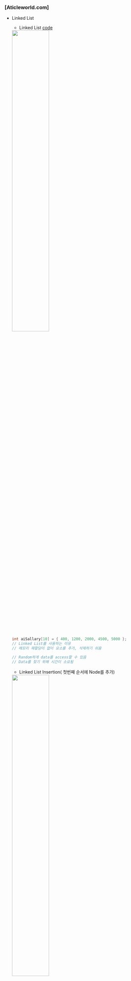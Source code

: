 ### [Aticleworld.com]
* Linked List
  * Linked List [code](https://github.com/csbyun-data/C-Pro/blob/main/chap04/Linked_List/Linked_List_ex1.c)  
  <img src = "https://github.com/user-attachments/assets/9e41c1a5-84d0-47df-b274-862cd3f0c511" width="50%" height="50%">

  ```c
  int aiSallary[10] = { 400, 1200, 2000, 4500, 5000 };
  // Linked List를 사용하는 이유
  // 메모리 재할당이 없이 요소를 추가, 삭제하기 쉬움

  // Random하게 data를 access할 수 있음
  // Data를 찾기 위해 시간이 소요됨
  ```
  * Linked List Insertion( 첫번째 순서에 Node를 추가)  
  <img src = "https://github.com/user-attachments/assets/ae695477-21b5-491d-b69c-ff20e882e3c5" width="50%" height="50%">

  ```c
  //Linked List에 Node를 insert하는 순서

  //1. new node를 메모리에 생성
  NodePointer pNewNode = malloc(sizeof(NodeType));

  //2. data field에 값을 입력
  if(pNewNode != NULL) {
    pNewNode->iData = Value;
  }

  //3. New Node에 첫번째 Node의 주소를 포인터에 할당
  pNewNode ->pNextNode = head;

  //4. Head 포인터에 생성된 Node의 주소를 할당
  Head = pNewNode;
  ```
  * 중간의 어느 지점에 node를 삽입하는 경우  
  <img src = "https://github.com/user-attachments/assets/da235263-2577-4f6b-bbf1-3585e2f599f7" width="50%" height="50%">

  ```c
  // Insert a new node after a node
  //1. Head Pointer에 저장된 값을 Temp Node에 저장
  NodePointer pTmpNode = head;

  //2. New Node를 삽입할 위치를 Node의 주소를 get
  for( iPosition = 1 ; iPosition < specified_Position ; iPosition++)
    pTmpNode = pTmpNode ->pNextNode;

  //3.New Node 생성
  NodePointer pNewNode = malloc(sizeof(NodeType));

  //4. New Node에 Value 입력
  if(pNewNode != NULL) {
    pNewNode->iData = Value;
  }

  //5. New Node의 지시Pointer를 입력
  pNewNode->pNextNode = pTmpNode->pNextNode;

  //6. Temp Node의 지시Pointer에 New Node의 Pointer 할당
  pTmpNode->pNextNode = pNewNode;
  ```  
  ([InsertNodeAfterNode()함수 code](https://github.com/csbyun-data/C-Pro/blob/main/chap04/Linked_List/InsertNodeAfterNode_func1.c))
  
  * 마지막 node에 신규 node를 입력  
  <img src = "https://github.com/user-attachments/assets/e34e3f33-9fc4-4c12-850b-1dc13fa3634e" width="50%" height="50%">

  ```c
  //1. Temp Node에 Head Pointer 할당
  NodePointer pTmpNode = head;

  //2. Last Node의 Pointer를 찾음
  While( pTmpNode ->pNextNode != NULL) {
    pTmpNode = pTmpNode ->pNextNode;
  }

  //3. New Node 메모리 할당
  NodePointer pNewNode = malloc(sizeof(NodeType));

  //4. New Node의 값을 입력
  if(pNewNode != NULL) {
    pNewNode->iData = Value;
  }

  //5. New Node의 POinter를 마지막 Node Pointer에 입력
  pTmpNode->pNextNode = pNewNode;

  //6. New Node의 Pointer는 NULL로 입력
  pNewNode->pNextNode = NULL;
  ```
  그림
  * 할당된 메모리 전체를 풀어줌
  ```c
  /* Paas the reference of the head pointer of a list. This function use
  to free the all allocated memory*/
  void FreeAllocatedMemory(NodePointer  *pHead) {
    NodePointer   pTmpNode = NULL;
    NodePointer   pFirstNode = NULL;

    //Assign  the Address of first node
    pFirstNode  = *pHead;

    /*check if pFirstNode is NULL, then now list is empty,
    so assign NULL to head and return.*/
    while (pFirstNode  != NULL) {
      /*Save the pFirstNode in a pTmpNode node pointer*/
      pTmpNode = pFirstNode  ;

      /*Assign the address of next on your list*/
      pFirstNode  = pFirstNode->pNextNode;

      //Free the allocated memory
      free(pTmpNode );
    }
    //Assign NULL to the head pointer
    *pHead = NULL;
  }
  
  ```
  * 예제를 구현한 Linked List [code](https://github.com/csbyun-data/C-Pro/blob/main/chap04/Linked_List/Linked_List_ex2.c)

* Delete a Linked List node
  * 시작 node 삭제 [code](https://github.com/csbyun-data/C-Pro/blob/main/chap04/Linked_List/Delete_start_node.c)  
  <img src = "https://github.com/user-attachments/assets/88e935fe-dab6-4c7b-b5b9-5d7c6e8b00a5" width="50%" height="50%">

  * 중간 node 삭제 [code](https://github.com/csbyun-data/C-Pro/blob/main/chap04/Linked_List/Delete_middle_node.c)  
  <img src = "https://github.com/user-attachments/assets/e28b4846-5541-490e-aca0-d4e8a0509f25" width="50%" height="50%">

  * 끝 node 삭제 [code](https://github.com/csbyun-data/C-Pro/blob/main/chap04/Linked_List/Delete_end_node.c)  
  <img src = "https://github.com/user-attachments/assets/92c9ac1b-a9c2-4ab9-92e8-06ae243f31ca" width="50%" height="50%">

* Generic Linked List in C
    * Generic Linked List
    ```c
    //모든data type을 사용하여 Linked List를 만들어 놓은 프로그램
    //Creating a new type
    typedef void *  pVoid;
    // Creating Node
    struct Node {
      /*void pointer*/
      pVoid iData;
      /*Node Pointer*/
      struct Node *pNextNode;
    };
  
    // Define the new type Node type and Node pointer
    typedef  struct Node  NodeType, * NodePointer;
    ```
    * Function to add a node at the end of the Generic Linked List [code](https://github.com/csbyun-data/C-Pro/blob/main/chap04/Linked_List/InsertNodeAfterNode_func1.c)
    * Free the all allocated memory [code](https://github.com/csbyun-data/C-Pro/blob/main/chap04/Linked_List/FreeAllocatedMemory_func1.c)
    * Driver program to create a Generic Linked List [code](https://github.com/csbyun-data/C-Pro/blob/main/chap04/Linked_List/Generic_linked_list1.c)
    * Reference [C-Pro](https://aticleworld.com/C-Pro/#)

* Single Linked List
    * Exam [code1](https://github.com/csbyun-data/C-Pro/blob/main/chap04/Linked_List/Single_Linked_List2_1.c), [code2](https://github.com/csbyun-data/C-Pro/blob/main/chap04/Linked_List/Single_Linked_List2_1b.c)
    ```txt
    구조체를 이용하여 헤드 노드를 가지는 단일 연결 리스트 코드를 작성
    . 단일 연결 리스트에는 다음과 같은 함수 생성
      * cmd의 각 행은 [리스트 조작 명령, 데이터]
      * 리스트 조작 명령은 1 또는 2이며, 1은 노드 삽입을, 2는 노드 삭제
      * 모든 명령을 처리한 후 연결 리스트에서 데이터가 담긴 노드의 개수를 return
  
      예시
    | cmd                                                      | cmd_len | return |
    |----------------------------------------------------------|----------|--------|
    | [[1, 1], [1, 4], [1, 2], [1, 3], [1, 1], [2, 2], [2, 1]] | 7        | 2      |
  
    | 명령   | 데이터 | 리스트 상태               |
    |--------|--------|-------------------------|
    | -      | -      | [H]   (헤드 노드)        |
    | INSERT | 1      | [H]-[1]                 |
    | INSERT | 4      | [H]-[4]-[1]             |
    | INSERT | 2      | [H]-[2]-[4]-[1]         |
    | INSERT | 3      | [H]-[3]-[2]-[4]-[1]     |
    | INSERT | 1      | [H]-[1]-[3]-[2]-[4]-[1] |
    | REMOVE | 2      | [H]-[1]-[3]-[4]-[1]     |
    | REMOVE | 1      | [H]-[3]-[4]             |
    따라서 리스트에 남은 노드 중, 데이터가 담긴 노드는 총 2개, Head Node제외
    ```
    ```c
    // 할당 메모리 제거, 자료 출력 기능 추가
    void free_node(struct NODE *head){ 
      /* recursively free memory */
      if(head->next != NULL)
          free_node(head->next);
      printf("freed node's value: %d\n", head->value);
      free(head);
    }
  
    void print_node(struct NODE *head ) { 
      /* recursively print node's value */
    	 if( head != NULL ) {
    	  	printf( "%d\n", head->value );
    		  print_node( head->next );
    	 }
    }
    // [Error] 'for' loop initial declarations are only allowed in C99 or C11 mode
    // [Note] use option -std=c99, -std=gnu99, -std=c11 or -std=gnu11 to compile your code
    // Compiler > Code Generation > Language standard (-std) ISO C99 설정
    ```
### [Snippets.org]
* Linked List
  * Linked List  
  ```txt
  // https://github.com/vonj/snippets.org
  Auke Reitsma's comprehensive linked list functions
  | File         O/S  Description
   Llist.Nts    any  Notes on linked list functions
   Ll_Defs.H    any  Common includes and macros
   Lls.H        any  Singly linked list header
   Lls_Blob.H   any  Singly linked list for Binary Large OBjects
   Lls_Str.H    any  Singly linked list for strings
   Ll_Que.H     any  Singly linked list as queue
   Ll_Stack.H   any  Singly linked list as stack
   Lld.H        any  Doubly linked list header
   Lld_Blob.H   any  Doubly linked list for Binary Large OBjects
   Lld_Str.H    any  Doubly linked list for strings
   Lls.C        any  Singly linked list functions
   Lls_Blob.C   any  Singly linked list BLOB functions
   Lld.C        any  Doubly linked list functions
   Lld_Blob.C   any  Doubly linked list BLOB functions
   Stack.H      any  Header for stack management functions
   Stk_Defs.H   any  Common definitions and debugging macros
   Stack.C      any  Stack management functions
   Stk_Blob.H   any  Header for stack management of Binary Large OBjects
   Stk_Str.H    any  Header for stack management of strings as BLOB's
   Stk_Blob.C   any  Stack management functions for Binary Large OBjects
   + Ll_Demo.C    any  Demonstration of linked list functions in action
  ```
